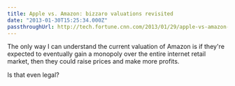 ```yaml
---
title: Apple vs. Amazon: bizzaro valuations revisited
date: "2013-01-30T15:25:34.000Z"
passthroughUrl: http://tech.fortune.cnn.com/2013/01/29/apple-vs-amazon-aapl-amzn-apple-inc/
---
```


The only way I can understand the current valuation of Amazon is if they're expected to eventually gain a monopoly over the entire internet retail market, then they could raise prices and make more profits.

Is that even legal?